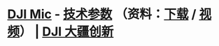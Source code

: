 <h1><a href="https://www.dji.com/cn/mic/">DJI Mic</a> - <a href="https://www.dji.com/cn/mic/specs">技术参数</a> （资料：<a href="https://www.dji.com/cn/mic/downloads">下载</a> / <a href="https://www.dji.com/cn/mic/video">视频</a>） | <a href="https://www.dji.com/cn/"> DJI 大疆创新</a></h1>

